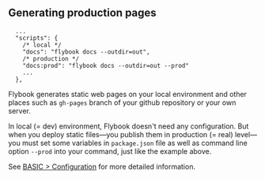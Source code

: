 ## Generating production pages

```
  ...
  "scripts": {
    /* local */
    "docs": "flybook docs --outdir=out",
    /* production */
    "docs:prod": "flybook docs --outdir=out --prod"
    ...
  },
```

Flybook generates static web pages on your local environment and other places such as `gh-pages` branch of your github repository or your own server.

In local (= dev) environment, Flybook doesn't need any configuration. But when you deploy static files—you publish them in production (= real) level—you must set some variables in `package.json` file as well as command line option `--prod` into your command, just like the example above.

See [BASIC > Configuration](../../basic/configuration) for more detailed information.

